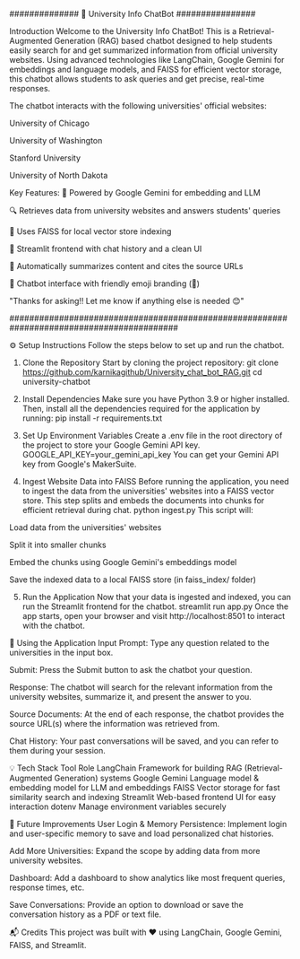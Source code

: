 ############## 🤖 University Info ChatBot ################

Introduction
Welcome to the University Info ChatBot! This is a Retrieval-Augmented Generation (RAG) based chatbot designed to help students easily search for and get summarized information from official university websites. Using advanced technologies like LangChain, Google Gemini for embeddings and language models, and FAISS for efficient vector storage, this chatbot allows students to ask queries and get precise, real-time responses.

The chatbot interacts with the following universities' official websites:

University of Chicago

University of Washington

Stanford University

University of North Dakota

Key Features:
🧠 Powered by Google Gemini for embedding and LLM

🔍 Retrieves data from university websites and answers students' queries

🧩 Uses FAISS for local vector store indexing

💬 Streamlit frontend with chat history and a clean UI

🔗 Automatically summarizes content and cites the source URLs

🎨 Chatbot interface with friendly emoji branding (🤖)

"Thanks for asking!! Let me know if anything else is needed 😊"

##########################################################################################

⚙️ Setup Instructions
Follow the steps below to set up and run the chatbot.

1. Clone the Repository
Start by cloning the project repository:
git clone https://github.com/karnikagithub/University_chat_bot_RAG.git
cd university-chatbot

2. Install Dependencies
Make sure you have Python 3.9 or higher installed. Then, install all the dependencies required for the application by running:
pip install -r requirements.txt


3. Set Up Environment Variables
Create a .env file in the root directory of the project to store your Google Gemini API key.
GOOGLE_API_KEY=your_gemini_api_key
You can get your Gemini API key from Google's MakerSuite.

4. Ingest Website Data into FAISS
Before running the application, you need to ingest the data from the universities' websites into a FAISS vector store. This step splits and embeds the documents into chunks for efficient retrieval during chat.
python ingest.py
This script will:

Load data from the universities' websites

Split it into smaller chunks

Embed the chunks using Google Gemini's embeddings model

Save the indexed data to a local FAISS store (in faiss_index/ folder)

5. Run the Application
Now that your data is ingested and indexed, you can run the Streamlit frontend for the chatbot.
streamlit run app.py
Once the app starts, open your browser and visit http://localhost:8501 to interact with the chatbot.

🚀 Using the Application
Input Prompt: Type any question related to the universities in the input box.

Submit: Press the Submit button to ask the chatbot your question.

Response: The chatbot will search for the relevant information from the university websites, summarize it, and present the answer to you.

Source Documents: At the end of each response, the chatbot provides the source URL(s) where the information was retrieved from.

Chat History: Your past conversations will be saved, and you can refer to them during your session.

💡 Tech Stack
    Tool	                   Role
LangChain	    Framework for building RAG (Retrieval-Augmented Generation) systems
Google Gemini	Language model & embedding model for LLM and embeddings
FAISS	        Vector storage for fast similarity search and indexing
Streamlit	    Web-based frontend UI for easy interaction
dotenv	        Manage environment variables securely


🔄 Future Improvements
User Login & Memory Persistence: Implement login and user-specific memory to save and load personalized chat histories.

Add More Universities: Expand the scope by adding data from more university websites.

Dashboard: Add a dashboard to show analytics like most frequent queries, response times, etc.

Save Conversations: Provide an option to download or save the conversation history as a PDF or text file.

📬 Credits
This project was built with ❤️ using LangChain, Google Gemini, FAISS, and Streamlit.

